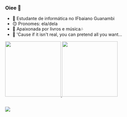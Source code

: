 ### Oiee 👋

- 🏫 Estudante de informática no IFbaiano Guanambi
- 😊 Pronomes: ela/dela
- 📖  Apaixonada por livros e música🎶
- 🎵 'Cause if it isn't real, you can pretend all you want...
<div>
  <a href="https://github.com/kaillalorrane">
  <img height="180em" src="https://github-readme-stats.vercel.app/api?username=kaillalorrane&show_icons=true&theme=dracula&include_all_commits=true&count_private=true"/>
  <img height="180em" src="https://github-readme-stats.vercel.app/api/top-langs/?username=kaillalorrane&layout=compact&langs_count=16&theme=dracula"/>
 
</div>

##

<div>
  <a href="https://instagram.com/lorranekailla" target="_blank"><img src="https://img.shields.io/badge/-Instagram-%23E4405F?style=for-the-badge&logo=instagram&logoColor=white" target="_blank"></a>

</div>
